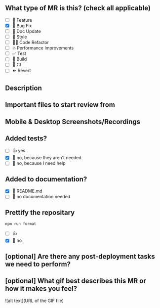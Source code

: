 <!--
  Before submitting a Merge Request, please ensure you've done the following:
  - 👷‍♀️ Create small MRs. In most cases, this will be possible.
  - 📝 Use descriptive commit messages.
-->

## What type of MR is this? (check all applicable)

- [ ] 🍕 Feature
- [x] 🐛 Bug Fix
- [ ] 📝 Doc Update
- [ ] 🎨 Style
- [ ] 🧑‍💻 Code Refactor
- [ ] 🔥 Performance Improvements
- [ ] ✅ Test
- [ ] 🤖 Build
- [ ] 🔁 CI
- [ ] ⏩ Revert

## Description

<!--
Please do not leave this blank
This MR [adds/removes/fixes/replaces] the [feature/bug/etc].
-->

## Important files to start review from

## Mobile & Desktop Screenshots/Recordings

## Added tests?

- [ ] 👍 yes
- [x] 🙅 no, because they aren't needed
- [ ] 🙋 no, because I need help

## Added to documentation?

- [x] 📜 README.md
- [ ] 🙅 no documentation needed

## Prettify the repositary

`npm run format`

- [ ] 👍
- [x] 🙅 no

## [optional] Are there any post-deployment tasks we need to perform?

## [optional] What gif best describes this MR or how it makes you feel?

![alt text](URL of the GIF file)
